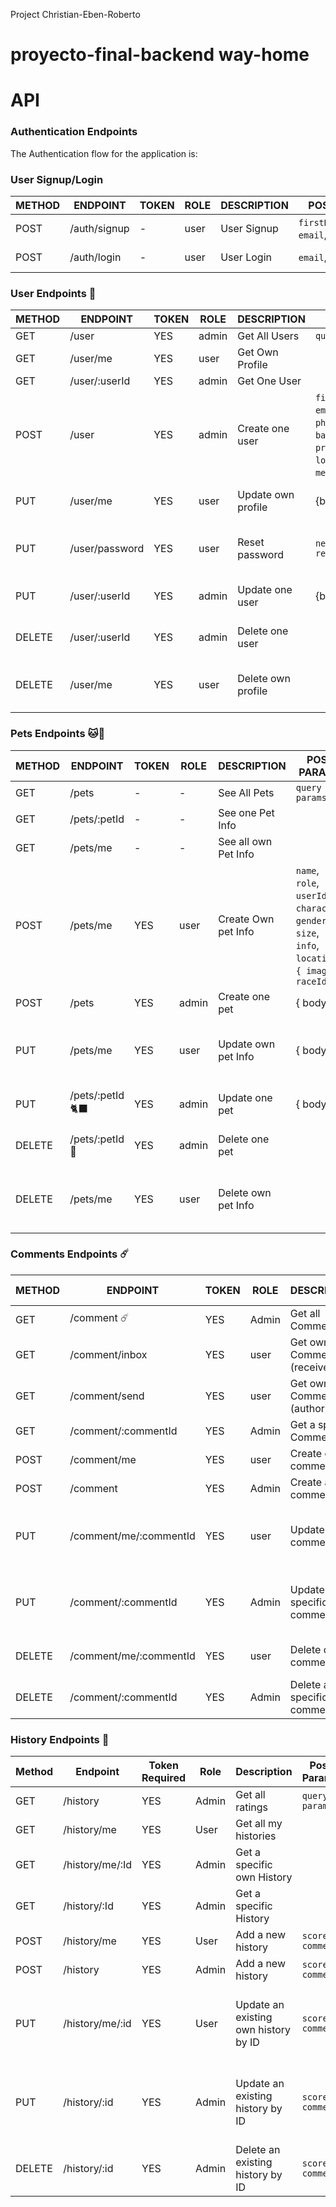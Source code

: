 Project Christian-Eben-Roberto

# proyecto-final-backend way-home

# API

### Authentication Endpoints

The Authentication flow for the application is:

### User Signup/Login

| METHOD | ENDPOINT     | TOKEN | ROLE | DESCRIPTION | POST PARAMS                                 | RETURNS            |
| ------ | ------------ | ----- | ---- | ----------- | ------------------------------------------- | ------------------ |
| POST   | /auth/signup | -     | user | User Signup | `firstName`,`lastName`, `email`, `password` | { token: `token` } |
| POST   | /auth/login  | -     | user | User Login  | `email`, `password`                         | { token: `token` } |

### User Endpoints 🧔

| METHOD | ENDPOINT       | TOKEN | ROLE  | DESCRIPTION        | POST PARAMS                                                                                                                          | RETURNS                        |
| ------ | -------------- | ----- | ----- | ------------------ | ------------------------------------------------------------------------------------------------------------------------------------ | ------------------------------ |
| GET    | /user          | YES   | admin | Get All Users      | `query params`                                                                                                                       | [{user}]                       |
| GET    | /user/me       | YES   | user  | Get Own Profile    |                                                                                                                                      | {user}                         |
| GET    | /user/:userId  | YES   | admin | Get One User       |                                                                                                                                      | {user}                         |
| POST   | /user          | YES   | admin | Create one user    | `firstName`,`lastName`, `email`, `password`, `phone`, `birth_Date`, `background`, `profile`, `address`, `location`, `info`, `media`, | {user}                         |
| PUT    | /user/me       | YES   | user  | Update own profile | {body}                                                                                                                               | {message: 'Profile updated'}   |
| PUT    | /user/password | YES   | user  | Reset password     | `newPassword` `repeatPassword`                                                                                                       | { message: 'Password updated } |
| PUT    | /user/:userId  | YES   | admin | Update one user    | {body}                                                                                                                               | {message: 'User updated'}      |
| DELETE | /user/:userId  | YES   | admin | Delete one user    |                                                                                                                                      | {message: 'User deleted'}      |
| DELETE | /user/me       | YES   | user  | Delete own profile |                                                                                                                                      | { message: 'Profile deleted' } |

### Pets Endpoints 🐱🐶

| METHOD | ENDPOINT        | TOKEN | ROLE  | DESCRIPTION         | POST PARAMS                                                                                        | RETURNS                                      |
| ------ | --------------- | ----- | ----- | ------------------- | -------------------------------------------------------------------------------------------------- | -------------------------------------------- |
| GET    | /pets           | -     | -     | See All Pets        | `query params`                                                                                     | [{ pets }]                                   |
| GET    | /pets/:petId    | -     | -     | See one Pet Info    |                                                                                                    | { pet }                                      |
| GET    | /pets/me   | -     | -     | See all own Pet Info    |                                                                                                    | [{ pets }]                                      |
| POST   | /pets/me        | YES   | user  | Create Own pet Info | `name`, `role`, `userId`, `character`, `gender`, `size`, `info`, `location`, `{ image }`, `raceId` | { pets }                                     |
| POST   | /pets           | YES   | admin | Create one pet      | { body }                                                                                           | {user}                                       |
| PUT    | /pets/me        | YES   | user  | Update own pet Info | { body }                                                                                           | {message: 'Your Pet Info have been updated'} |
| PUT    | /pets/:petId 🐈‍⬛ | YES   | admin | Update one pet      | { body }                                                                                           | {message: 'User updated'}                    |
| DELETE | /pets/:petId 🐶 | YES   | admin | Delete one pet      |                                                                                                    | {message: 'User deleted'}                    |
| DELETE | /pets/me        | YES   | user  | Delete own pet Info |                                                                                                    | {message: 'Your Pet Info have been deleted'} |

### Comments Endpoints ☄️

| METHOD | ENDPOINT               | TOKEN | ROLE  | DESCRIPTION                 | POST PARAMS    | RETURNS                                     |
| ------ | ---------------------- | ----- | ----- | --------------------------- | -------------- | ------------------------------------------- |
| GET    | /comment ☄️            | YES   | Admin | Get all Comments            | `query params` | [{comments}]                                |
| GET    | /comment/inbox         | YES   | user  | Get own Comments (receiver) |                | [{comments}]                                |
| GET    | /comment/send          | YES   | user  | Get own Comments (author)   |                | [{comments}]                                |
| GET    | /comment/:commentId    | YES   | Admin | Get a specific Comment      |                | [{comments}]                                |
| POST   | /comment/me            | YES   | user  | Create own comment          | `comment`      | {comment}                                   |
| POST   | /comment               | YES   | Admin | Create a comment            | `comment`      | {comment}                                   |
| PUT    | /comment/me/:commentId | YES   | user  | Update own comment          |                | {message: 'Your comment have been updated'} |
| PUT    | /comment/:commentId    | YES   | Admin | Update a specific comment   |                | {message: 'The comment have been updated'}  |
| DELETE | /comment/me/:commentId | YES   | user  | Delete own comment          |                | {message: 'Comment deleted'}                |
| DELETE | /comment/:commentId    | YES   | Admin | Delete a specific comment   |                | {message: 'Comment deleted'}                |

### History Endpoints 💟

| Method | Endpoint        | Token Required | Role  | Description                          | Post Params      | Returns                                             |
| ------ | --------------- | -------------- | ----- | ------------------------------------ | ---------------- | --------------------------------------------------- |
| GET    | /history     | YES            | Admin | Get all ratings                      | `query params`   | [{history}]                                         |
| GET    | /history/me     | YES            | User  | Get all my histories                 |                  | [{history}]                                         |
| GET    | /history/me/:Id | YES            | Admin | Get a specific own History           |                  | {history}                                           |
| GET    | /history/:Id    | YES            | Admin | Get a specific History               |                  | {history}                                           |
| POST   | /history/me     | YES            | User  | Add a new history                    | `score, comment` | {history}                                           |
| POST   | /history        | YES            | Admin | Add a new history                    | `score, comment` | {history}                                           |
| PUT    | /history/me/:id | YES            | User  | Update an existing own history by ID | `score, comment` | {message: 'The history have been updated'}{history} |
| PUT    | /history/:id    | YES            | Admin | Update an existing history by ID     | `score, comment` | {message: 'The history have been updated'}{history} |
| DELETE | /history/:id    | YES            | Admin | Delete an existing history by ID     | `score, comment` | {message: 'History deleted'}                        |
